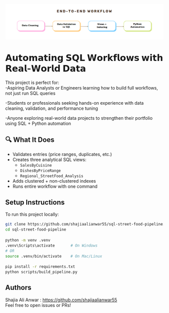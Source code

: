 
![End-to-End Workflow](assets/workflow.png)

# 𝗔𝘂𝘁𝗼𝗺𝗮𝘁𝗶𝗻𝗴 𝗦𝗤𝗟 𝗪𝗼𝗿𝗸𝗳𝗹𝗼𝘄𝘀 𝘄𝗶𝘁𝗵 𝗥𝗲𝗮𝗹-𝗪𝗼𝗿𝗹𝗱 𝗗𝗮𝘁𝗮

This project is perfect for:  
-Aspiring Data Analysts or Engineers learning how to build full workflows, not just run SQL queries

-Students or professionals seeking hands-on experience with data cleaning, validation, and performance tuning

-Anyone exploring real-world data projects to strengthen their portfolio using SQL + Python automation


## 🔍 What It Does

- Validates entries (price ranges, duplicates, etc.)
- Creates three analytical SQL views:  
  - `SalesByCuisine`  
  - `DishesByPriceRange`  
  - `Regional_StreetFood_Analysis`
- Adds clustered + non-clustered indexes
- Runs entire workflow with one command

##  Setup Instructions

To run this project locally:

```bash
git clone https://github.com/shajiaalianwar55/sql-street-food-pipeline.git
cd sql-street-food-pipeline

python -m venv .venv
.venv\Scripts\activate       # On Windows
# OR
source .venv/bin/activate    # On Mac/Linux

pip install -r requirements.txt
python scripts/build_pipeline.py
```
## Authors

Shajia Ali Anwar : https://github.com/shajiaalianwar55   
Feel free to open issues or PRs!